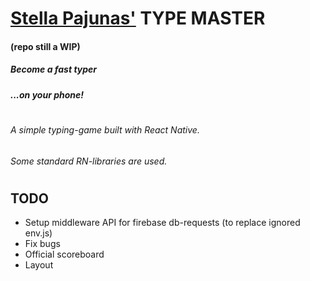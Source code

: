 # [Stella Pajunas'](https://www.pond5.com/stock-footage/item/75268195-miss-stella-pajunas-worlds-fast-typist-types-ibm-electric-ty) TYPE MASTER

#### (repo still a WIP)

##### _Become a fast typer_

##### _...on your phone!_

#

#

###### A simple typing-game built with React Native.

###### Some standard RN-libraries are used.

#

#

## TODO

- Setup middleware API for firebase db-requests (to replace ignored env.js)
- Fix bugs
- Official scoreboard
- Layout

